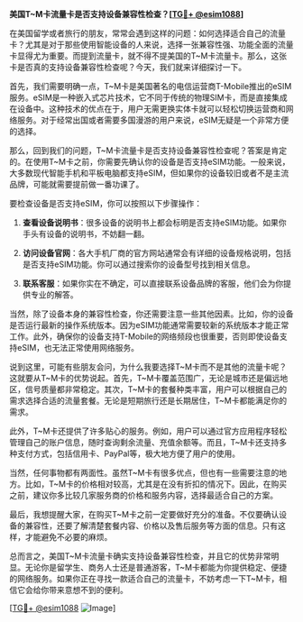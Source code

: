 **美国T~M卡流量卡是否支持设备兼容性检查？[[TG💪+ @esim1088](https://t.me/s/esim1088)]**

在美国留学或者旅行的朋友，常常会遇到这样的问题：如何选择适合自己的流量卡？尤其是对于那些使用智能设备的人来说，选择一张兼容性强、功能全面的流量卡显得尤为重要。而提到流量卡，就不得不提美国的T~M卡流量卡。那么，这张卡是否真的支持设备兼容性检查呢？今天，我们就来详细探讨一下。

首先，我们需要明确一点，T~M卡是美国著名的电信运营商T-Mobile推出的eSIM服务。eSIM是一种嵌入式芯片技术，它不同于传统的物理SIM卡，而是直接集成在设备中。这种技术的优点在于，用户无需更换实体卡就可以轻松切换运营商和网络服务。对于经常出国或者需要多国漫游的用户来说，eSIM无疑是一个非常方便的选择。

那么，回到我们的问题，T~M卡流量卡是否支持设备兼容性检查呢？答案是肯定的。在使用T~M卡之前，你需要先确认你的设备是否支持eSIM功能。一般来说，大多数现代智能手机和平板电脑都支持eSIM，但如果你的设备较旧或者不是主流品牌，可能就需要提前做一番功课了。

要检查设备是否支持eSIM，你可以按照以下步骤操作：

1. **查看设备说明书**：很多设备的说明书上都会标明是否支持eSIM功能。如果你手头有设备的说明书，不妨翻一翻。
   
2. **访问设备官网**：各大手机厂商的官方网站通常会有详细的设备规格说明，包括是否支持eSIM功能。你可以通过搜索你的设备型号找到相关信息。

3. **联系客服**：如果你实在不确定，可以直接联系设备品牌的客服，他们会为你提供专业的解答。

当然，除了设备本身的兼容性检查，你还需要注意一些其他因素。比如，你的设备是否运行最新的操作系统版本。因为eSIM功能通常需要较新的系统版本才能正常工作。此外，确保你的设备支持T-Mobile的网络频段也很重要，否则即使设备支持eSIM，也无法正常使用网络服务。

说到这里，可能有些朋友会问，为什么我要选择T~M卡而不是其他的流量卡呢？这就要从T~M卡的优势说起。首先，T~M卡覆盖范围广，无论是城市还是偏远地区，信号质量都非常稳定。其次，T~M卡的套餐种类丰富，用户可以根据自己的需求选择合适的流量套餐。无论是短期旅行还是长期居住，T~M卡都能满足你的需求。

此外，T~M卡还提供了许多贴心的服务。例如，用户可以通过官方应用程序轻松管理自己的账户信息，随时查询剩余流量、充值余额等。而且，T~M卡还支持多种支付方式，包括信用卡、PayPal等，极大地方便了用户的使用。

当然，任何事物都有两面性。虽然T~M卡有很多优点，但也有一些需要注意的地方。比如，T~M卡的价格相对较高，尤其是在没有折扣的情况下。因此，在购买之前，建议你多比较几家服务商的价格和服务内容，选择最适合自己的方案。

最后，我想提醒大家，在购买T~M卡之前一定要做好充分的准备。不仅要确认设备的兼容性，还要了解清楚套餐内容、价格以及售后服务等方面的信息。只有这样，才能避免不必要的麻烦。

总而言之，美国T~M卡流量卡确实支持设备兼容性检查，并且它的优势非常明显。无论你是留学生、商务人士还是普通游客，T~M卡都能为你提供稳定、便捷的网络服务。如果你正在寻找一款适合自己的流量卡，不妨考虑一下T~M卡，相信它会给你带来意想不到的便利。

[[TG💪+ @esim1088](https://t.me/s/esim1088) ![Image](https://i.postimg.cc/4NQfJmqS/Snipaste-2025-05-13-00-14-12.png)]